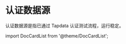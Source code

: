 # 认证数据源

认证数据源是指已通过 Tapdata 认证测试流程，运行稳定。

import DocCardList from '@theme/DocCardList';

<DocCardList />

